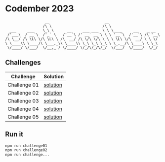 # Codember 2023

```
                  __                         __
                 /\ \                       /\ \
  ___     ___    \_\ \      __     ___ ___  \ \ \____     __    _ __
 /'___\  / __`\  /'_` \   /'__`\ /' __` __`\ \ \ '__`\  /'__`\ /\`'__\
/\ \__/ /\ \L\ \/\ \L\ \ /\  __/ /\ \/\ \/\ \ \ \ \L\ \/\  __/ \ \ \/
\ \____\\ \____/\ \___,_\\ \____\\ \_\ \_\ \_\ \ \_,__/\ \____\ \ \_\
 \/____/ \/___/  \/__,_ / \/____/ \/_/\/_/\/_/  \/___/  \/____/  \/_/
```

## Challenges

| Challenge    | Solution                      |
| ------------ | ----------------------------- |
| Challenge 01 | [solution](./challenge_01.js) |
| Challenge 02 | [solution](./challenge_02.js) |
| Challenge 03 | [solution](./challenge_03.js) |
| Challenge 04 | [solution](./challenge_04.js) |
| Challenge 05 | [solution](./challenge_05.js) |

## Run it

```bash
npm run challenge01
npm run challenge02
npm run challenge...
```
